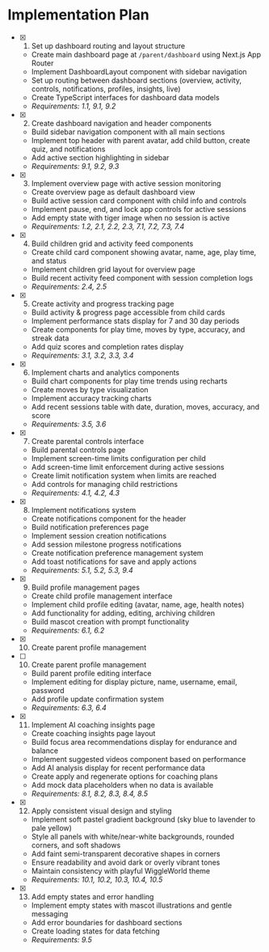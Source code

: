 # Implementation Plan

- [x] 1. Set up dashboard routing and layout structure





  - Create main dashboard page at `/parent/dashboard` using Next.js App Router
  - Implement DashboardLayout component with sidebar navigation
  - Set up routing between dashboard sections (overview, activity, controls, notifications, profiles, insights, live)
  - Create TypeScript interfaces for dashboard data models
  - _Requirements: 1.1, 9.1, 9.2_

- [x] 2. Create dashboard navigation and header components









  - Build sidebar navigation component with all main sections
  - Implement top header with parent avatar, add child button, create quiz, and notifications
  - Add active section highlighting in sidebar
  - _Requirements: 9.1, 9.2, 9.3_

- [x] 3. Implement overview page with active session monitoring







  - Create overview page as default dashboard view
  - Build active session card component with child info and controls
  - Implement pause, end, and lock app controls for active sessions
  - Add empty state with tiger image when no session is active
  - _Requirements: 1.2, 2.1, 2.2, 2.3, 7.1, 7.2, 7.3, 7.4_

- [x] 4. Build children grid and activity feed components




  - Create child card component showing avatar, name, age, play time, and status
  - Implement children grid layout for overview page
  - Build recent activity feed component with session completion logs
  - _Requirements: 2.4, 2.5_

- [x] 5. Create activity and progress tracking page





  - Build activity & progress page accessible from child cards
  - Implement performance stats display for 7 and 30 day periods
  - Create components for play time, moves by type, accuracy, and streak data
  - Add quiz scores and completion rates display
  - _Requirements: 3.1, 3.2, 3.3, 3.4_

- [x] 6. Implement charts and analytics components




  - Build chart components for play time trends using recharts
  - Create moves by type visualization
  - Implement accuracy tracking charts
  - Add recent sessions table with date, duration, moves, accuracy, and score
  - _Requirements: 3.5, 3.6_

- [x] 7. Create parental controls interface





  - Build parental controls page
  - Implement screen-time limits configuration per child
  - Add screen-time limit enforcement during active sessions
  - Create limit notification system when limits are reached
  - Add controls for managing child restrictions
  - _Requirements: 4.1, 4.2, 4.3_

- [x] 8. Implement notifications system





  - Create notifications component for the header
  - Build notification preferences page
  - Implement session creation notifications
  - Add session milestone progress notifications
  - Create notification preference management system
  - Add toast notifications for save and apply actions
  - _Requirements: 5.1, 5.2, 5.3, 9.4_

- [x] 9. Build profile management pages





  - Create child profile management interface
  - Implement child profile editing (avatar, name, age, health notes)
  - Add functionality for adding, editing, archiving children
  - Build mascot creation with prompt functionality
  - _Requirements: 6.1, 6.2_
- [x] 10. Create parent profile management




- [ ] 10. Create parent profile management

  - Build parent profile editing interface
  - Implement editing for display picture, name, username, email, password
  - Add profile update confirmation system
  - _Requirements: 6.3, 6.4_


- [x] 11. Implement AI coaching insights page



  - Create coaching insights page layout
  - Build focus area recommendations display for endurance and balance
  - Implement suggested videos component based on performance
  - Add AI analysis display for recent performance data
  - Create apply and regenerate options for coaching plans
  - Add mock data placeholders when no data is available
  - _Requirements: 8.1, 8.2, 8.3, 8.4, 8.5_

- [x] 12. Apply consistent visual design and styling





  - Implement soft pastel gradient background (sky blue to lavender to pale yellow)
  - Style all panels with white/near-white backgrounds, rounded corners, and soft shadows
  - Add faint semi-transparent decorative shapes in corners
  - Ensure readability and avoid dark or overly vibrant tones
  - Maintain consistency with playful WiggleWorld theme
  - _Requirements: 10.1, 10.2, 10.3, 10.4, 10.5_

- [x] 13. Add empty states and error handling





  - Implement empty states with mascot illustrations and gentle messaging
  - Add error boundaries for dashboard sections
  - Create loading states for data fetching
  - _Requirements: 9.5_
  